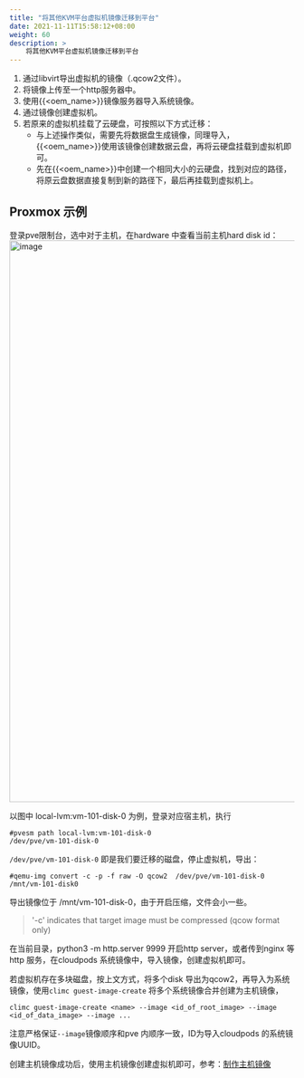 ```yaml
---
title: "将其他KVM平台虚拟机镜像迁移到平台"
date: 2021-11-11T15:58:12+08:00
weight: 60
description: >
    将其他KVM平台虚拟机镜像迁移到平台
---
```


1. 通过libvirt导出虚拟机的镜像（.qcow2文件）。
2. 将镜像上传至一个http服务器中。
3. 使用{{<oem_name>}}镜像服务器导入系统镜像。
4. 通过镜像创建虚拟机。
5. 若原来的虚拟机挂载了云硬盘，可按照以下方式迁移：
   - 与上述操作类似，需要先将数据盘生成镜像，同理导入，{{<oem_name>}}使用该镜像创建数据云盘，再将云硬盘挂载到虚拟机即可。
   - 先在{{<oem_name>}}中创建一个相同大小的云硬盘，找到对应的路径，将原云盘数据直接复制到新的路径下，最后再挂载到虚拟机上。 

## Proxmox 示例
登录pve限制台，选中对于主机，在hardware 中查看当前主机hard disk id：
<img width="992" alt="image" src="https://github.com/yunionio/cloudpods/assets/1650540/eea3492e-e55d-4b95-ba95-45b9feadf41b">

以图中 local-lvm:vm-101-disk-0  为例，登录对应宿主机，执行
```
#pvesm path local-lvm:vm-101-disk-0
/dev/pve/vm-101-disk-0
```
`/dev/pve/vm-101-disk-0` 即是我们要迁移的磁盘，停止虚拟机，导出：

```
#qemu-img convert -c -p -f raw -O qcow2  /dev/pve/vm-101-disk-0 /mnt/vm-101-disk0
```

导出镜像位于 /mnt/vm-101-disk-0，由于开启压缩，文件会小一些。
>  '-c' indicates that target image must be compressed (qcow format only)

在当前目录，python3 -m http.server 9999 开启http server，或者传到nginx 等http 服务，在cloudpods 系统镜像中，导入镜像，创建虚拟机即可。

若虚拟机存在多块磁盘，按上文方式，将多个disk 导出为qcow2，再导入为系统镜像，使用`climc guest-image-create` 将多个系统镜像合并创建为主机镜像，
```
climc guest-image-create <name> --image <id_of_root_image> --image <id_of_data_image> --image ...
```

注意严格保证`--image`镜像顺序和pve 内顺序一致，ID为导入cloudpods 的系统镜像UUID。

创建主机镜像成功后，使用主机镜像创建虚拟机即可，参考：[制作主机镜像](https://www.cloudpods.org/zh/docs/function_principle/onpremise/glance/guestimage/create/)





